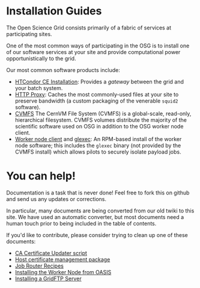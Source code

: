 Installation Guides
===================

The Open Science Grid consists primarily of a fabric of services at
participating sites.

One of the most common ways of participating in the OSG is to install
one of our software services at your site and provide computational
power opportunistically to the grid.

Our most common software products include:

* [HTCondor CE Installation](compute-element/HTCondor_CE.md): Provides a _gateway_
  between the grid and your batch system.
* [HTTP Proxy](frontier-squid/squid.md): Caches the most commonly-used files at your
  site to preserve bandwidth (a custom packaging of the venerable `squid2` software).
* [CVMFS](client/cvmfs.md) The CernVM File System (CVMFS) is a global-scale, read-only,
  hierarchical filesystem.  CVMFS volumes distribute the majority of the scientific
  software used on OSG in addition to the OSG worker node client.
* [Worker node client](client/wn.md) and [glexec](client/glexec.md): An RPM-based install
  of the worker node software; this includes the `glexec` binary (not provided by the
  CVMFS install) which allows pilots to securely isolate payload jobs.


You can help!
=============

Documentation is a task that is never done!  Feel free to fork this on github and
send us any updates or corrections.

In particular, many documents are being converted from our old twiki to this site.
We have used an automatic converter, but most documents need a human touch prior
to being included in the table of contents.

If you'd like to contribute, please consider trying to clean up one of these
documents:

* [CA Certificate Updater script](common/ca_updater.md)
* [Host certificate management package](common/cert_scripts.md)
* [Job Router Recipes](compute-element/job_router.md)
* [Installing the Worker Node from OASIS](client/wn_oasis.md)
* [Installing a GridFTP Server](storage/gridftp.md)

